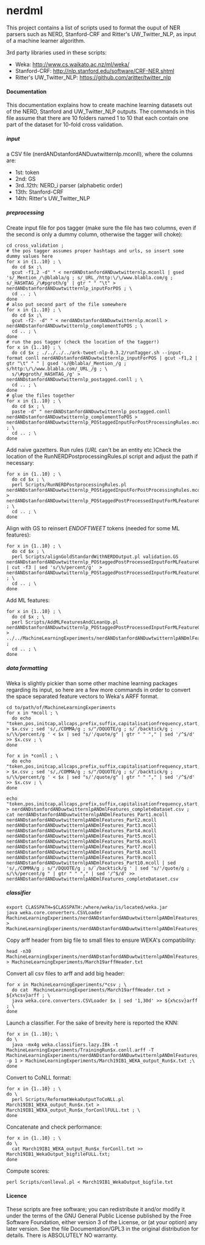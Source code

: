 nerdml
======

This project contains a list of scripts used to format the ouput of NER parsers such as 
NERD, Stanford-CRF and Ritter's UW_Twitter_NLP, as input of a machine learner algorithm.

3rd party libraries used in these scripts:
- Weka: http://www.cs.waikato.ac.nz/ml/weka/
- Stanford-CRF: http://nlp.stanford.edu/software/CRF-NER.shtml
- Ritter's UW_Twitter_NLP: https://github.com/aritter/twitter_nlp


#### Documentation
This documentation explains how to create machine learning datasets out of the NERD, Stanford and UW_Twitter_NLP outputs. 
The commands in this file assume that there are 10 folders named 1 to 10 that each contain one part of the dataset for 10-fold cross validation.
    
##### input
a CSV file (nerdANDstanfordANDuwtwitternlp.mconll), where the columns are: 
- 1st:       token
- 2nd:       GS
- 3rd..12th: NERD_i parser (alphabetic order)
- 13th:      Stanford-CRF
- 14th:      Ritter's UW_Twitter_NLP

##### preprocessing
Create input file for pos tagger (make sure the file has two columns, even if the second is only a dummy column, otherwise the tagger will choke):   

    cd cross_validation ;
    # the pos tagger assumes proper hashtags and urls, so insert some dummy values here
    for x in {1..10} ; \
      do cd $x ;\ 
      gcut -f1,2 -d" " < nerdANDstanfordANDuwtwitternlp.mconll | gsed 's/_Mention_/\@blabla/g ; s/_URL_/http:\/\/www.blabla.com/g ; s/_HASHTAG_/\#pgroth/g' | gtr " " "\t" > nerdANDstanfordANDuwtwitternlp_inputForPOS ; \
      cd .. ; \
    done
    # also put second part of the file somewhere 
    for x in {1..10} ; \ 
      do cd $x ;\
      gcut -f2- -d" " < nerdANDstanfordANDuwtwitternlp.mconll > nerdANDstanfordANDuwtwitternlp_complementToPOS ; \
      cd .. ; \
    done
    # run the pos tagger (check the location of the tagger!)
    for x in {1..10} ; \
      do cd $x ; ./../../../ark-tweet-nlp-0.3.2/runTagger.sh --input-format conll nerdANDstanfordANDuwtwitternlp_inputForPOS | gcut -f1,2 | gtr "\t" " " | gsed 's/@blabla/_Mention_/g ; s/http:\/\/www.blabla.com/_URL_/g ; \
      s/\#pgroth/_HASHTAG_/g' > nerdANDstanfordANDuwtwitternlp_postagged.conll ; \
      cd .. ; \
    done
    # glue the files together 
    for x in {1..10} ; \
      do cd $x ; \
      paste -d" " nerdANDstanfordANDuwtwitternlp_postagged.conll nerdANDstanfordANDuwtwitternlp_complementToPOS > nerdANDstanfordANDuwtwitternlp_POStaggedInputForPostProcessingRules.mcoll ; \
      cd .. ; \
    done 


Add naive gazetters. Run rules (_URL_ can't be an entity etc )Check the location of the RunNERDPostprocessingRules.pl script and adjust the path if necessary:  

    for x in {1..10} ; \
      do cd $x ; \
      perl Scripts/RunNERDPostprocessingRules.pl nerdANDstanfordANDuwtwitternlp_POStaggedInputForPostProcessingRules.mcoll > nerdANDstanfordANDuwtwitternlp_POStaggedPostProcessedInputForMLFeatureGeneration.mcoll ; \
      cd .. ; \
    done
    

Align with GS to reinsert _ENDOFTWEET_ tokens (needed for some ML features):

    for x in {1..10} ; \
      do cd $x ; \
      perl Scripts/alignGoldStandardWithNERDOutput.pl validation.GS nerdANDstanfordANDuwtwitternlp_POStaggedPostProcessedInputForMLFeatureGeneration.mcoll | cut -f3 | sed 's/\%/percent/g'  > nerdANDstanfordANDuwtwitternlp_POStaggedPostProcessedInputForMLFeatureGeneration_aligned.mcoll ; \
      cd .. ; \
    done  


Add ML features:

    for x in {1..10} ; \
      do cd $x ; \
      perl Scripts/AddMLFeaturesAndCLeanUp.pl nerdANDstanfordANDuwtwitternlp_POStaggedPostProcessedInputForMLFeatureGeneration_aligned.mcoll > ../../MachineLearningExperiments/nerdANDstanfordANDuwtwitternlpANDmlFeatures_Part$x.mcoll ; 
      cd .. ; \
    done 

##### data formatting

Weka is slightly pickier than some other machine learning packages regarding its input, so here are a few more commands in order to convert the space separated feature vectors to Weka's ARFF format. 

    cd to/path/of/MachineLearningExperiments
    for x in *mcoll ; \
      do echo "token,pos,initcap,allcaps,prefix,suffix,capitalisationfrequency,start,end,alchemy,spotlight,extractiv,lupedia,opencalais,saplo,textrazor,wikimeta,yahoo,zemanta,stanford,ritter,class" > $x.csv ; sed 's/,/COMMA/g ; s/"/DQUOTE/g ; s/`/backtick/g ; s/\%/percent/g ' < $x | sed "s/'/quote/g" | gtr " " "," | sed '/^$/d' >> $x.csv ; \
    done

    for x in *conll ; \
      do echo "token,pos,initcap,allcaps,prefix,suffix,capitalisationfrequency,start,end,alchemy,spotlight,extractiv,lupedia,opencalais,saplo,textrazor,wikimeta,yahoo,zemanta,stanford,ritter,class" > $x.csv ; sed 's/,/COMMA/g ; s/"/DQUOTE/g ; s/`/backtick/g ; s/\%/percent/g ' < $x | sed "s/'/quote/g" | gtr " " "," | sed '/^$/d' >> $x.csv ; \
    done 

    echo "token,pos,initcap,allcaps,prefix,suffix,capitalisationfrequency,start,end,alchemy,spotlight,extractiv,lupedia,opencalais,saplo,textrazor,wikimeta,yahoo,zemanta,stanford,ritter,class" > nerdANDstanfordANDuwtwitternlpANDmlFeatures_completeDataset.csv ; 
    cat nerdANDstanfordANDuwtwitternlpANDmlFeatures_Part1.mcoll nerdANDstanfordANDuwtwitternlpANDmlFeatures_Part2.mcoll nerdANDstanfordANDuwtwitternlpANDmlFeatures_Part3.mcoll nerdANDstanfordANDuwtwitternlpANDmlFeatures_Part4.mcoll nerdANDstanfordANDuwtwitternlpANDmlFeatures_Part5.mcoll nerdANDstanfordANDuwtwitternlpANDmlFeatures_Part6.mcoll nerdANDstanfordANDuwtwitternlpANDmlFeatures_Part7.mcoll nerdANDstanfordANDuwtwitternlpANDmlFeatures_Part8.mcoll nerdANDstanfordANDuwtwitternlpANDmlFeatures_Part9.mcoll nerdANDstanfordANDuwtwitternlpANDmlFeatures_Part10.mcoll | sed 's/,/COMMA/g ; s/"/DQUOTE/g ; s/`/backtick/g ' | sed "s/'/quote/g ; s/\%/percent/g " | gtr " " "," | sed '/^$/d' >> nerdANDstanfordANDuwtwitternlpANDmlFeatures_completeDataset.csv

##### classifier

    export CLASSPATH=$CLASSPATH:/where/weka/is/located/weka.jar
    java weka.core.converters.CSVLoader MachineLearningExperiments/nerdANDstanfordANDuwtwitternlpANDmlFeatures_completeDataset.csv > MachineLearningExperiments/nerdANDstanfordANDuwtwitternlpANDmlFeatures_completeDataset.arff


Copy arff header from big file to small files to ensure WEKA's compatibility:

    head -n30 MachineLearningExperiments/nerdANDstanfordANDuwtwitternlpANDmlFeatures_completeDataset.arff > MachineLearningExperiments/March19arffHeader.txt


Convert all csv files to arff and add big header:

    for x in MachineLearningExperiments/*csv ; \
      do cat  MachineLearningExperiments/March19arffHeader.txt > ${x%csv}arff ; \
      java weka.core.converters.CSVLoader $x | sed '1,30d' >> ${x%csv}arff ; \
    done 


Launch a classifier. For the sake of brevity here is reported the KNN:

    for x in {1..10}; \
    do \
      java -mx4g weka.classifiers.lazy.IBk -t MachineLearningExperiments/TrainingRun$x.conll.arff -T MachineLearningExperiments/nerdANDstanfordANDuwtwitternlpANDmlFeatures_Part$x.mcoll.arff -p 1 > MachineLearningExperiments/March19IB1_WEKA_output_Run$x.txt ;\
    done


Convert to CoNLL format:

    for x in {1..10} ; \
    do \
      perl Scripts/ReformatWekaOutputToCoNLL.pl March19IB1_WEKA_output_Run$x.txt > March19IB1_WEKA_output_Run$x_forConllFULL.txt ; \
    done 


Concatenate and check performance:
    
    for x in {1..10} ; \
    do \ 
      cat March19IB1_WEKA_output_Run$x_forConll.txt >> March19IB1_WekaOutput_bigfileFULL.txt;
    done

Compute scores:

    perl Scripts/conlleval.pl < March19IB1_WekaOutput_bigfile.txt 

#### Licence
These scripts are free software; you can redistribute it and/or modify it
under the terms of the GNU General Public License published by
the Free Software Foundation, either version 3 of the License, or (at 
your option) any later version. See the file Documentation/GPL3 in the
original distribution for details. There is ABSOLUTELY NO warranty. 
